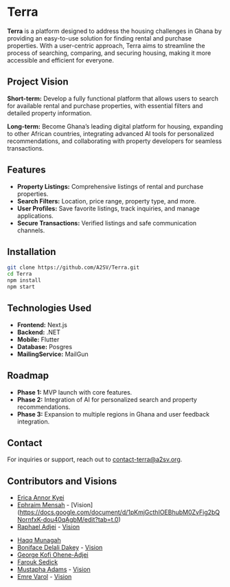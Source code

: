 # Terra

**Terra** is a platform designed to address the housing challenges in Ghana by providing an easy-to-use solution for finding rental and purchase properties. With a user-centric approach, Terra aims to streamline the process of searching, comparing, and securing housing, making it more accessible and efficient for everyone.

## Project Vision
**Short-term:** Develop a fully functional platform that allows users to search for available rental and purchase properties, with essential filters and detailed property information.

**Long-term:** Become Ghana’s leading digital platform for housing, expanding to other African countries, integrating advanced AI tools for personalized recommendations, and collaborating with property developers for seamless transactions.

## Features
- **Property Listings:** Comprehensive listings of rental and purchase properties.
- **Search Filters:** Location, price range, property type, and more.
- **User Profiles:** Save favorite listings, track inquiries, and manage applications.
- **Secure Transactions:** Verified listings and safe communication channels.

## Installation
```bash
git clone https://github.com/A2SV/Terra.git
cd Terra
npm install
npm start
```

## Technologies Used
- **Frontend:** Next.js
- **Backend:** .NET
- **Mobile:** Flutter
- **Database:** Posgres
- **MailingService:** MailGun


## Roadmap
- **Phase 1:** MVP launch with core features.
- **Phase 2:** Integration of AI for personalized search and property recommendations.
- **Phase 3:** Expansion to multiple regions in Ghana and user feedback integration.


## Contact
For inquiries or support, reach out to [contact-terra@a2sv.org](mailto:contact-terra@a2sv.org).

## Contributors and Visions
* [Erica Annor Kyei](https://www.linkedin.com/in/erica-annor-kyei-624913312/)
* [Ephraim Mensah](https://www.linkedin.com/in/ephraimmensah/) - [Vision] (https://docs.google.com/document/d/1pKmjGcthIOEBhubM0ZvFig2bQNornfxK-dou40qAgbM/edit?tab=t.0)
* [Raphael Adjei](https://www.linkedin.com/in/raphael-adjetey-adjei-5a505bb7/?originalSubdomain=gh) - [Vision](https://docs.google.com/document/d/1lPA9ueTVjHM5Pv277dxd_Ux5oJXvQQrWcuiVWnqVVrI/edit?addon_store&tab=t.0)
- [Haqq Munagah](https://github.com/mnhaqq)
- [Boniface Delali Dakey](https://www.linkedin.comin/dakboniface/) - [Vision](https://docs.google.com/document/d/1vvYuLPSyrU2R_b47l9qDdMO91tklGxQuXjYa8CSrSQw/edit?usp=sharing)
- [George Kofi Ohene-Adjei](https://github.com/georgeey123)
- [Farouk Sedick](https://github.com/sedfarouk)
- [Mustapha Adams]([url](https://www.linkedin.com/in/mustapha-adams-b2116b223/)) - [Vision]([url](https://docs.google.com/document/d/1MuODTeELiIImqbepnBnJ50cVrrhLScvU1pYxspJ9ePE/edit?usp=sharing))
- [Emre Varol](https://www.linkedin.com/in/emre-varol/) - [Vision](https://docs.google.com/document/d/1M_7XzJeuOrNpFFzb4po0aqew6nOll-37IySL5QcXtOE/edit?usp=sharing)
